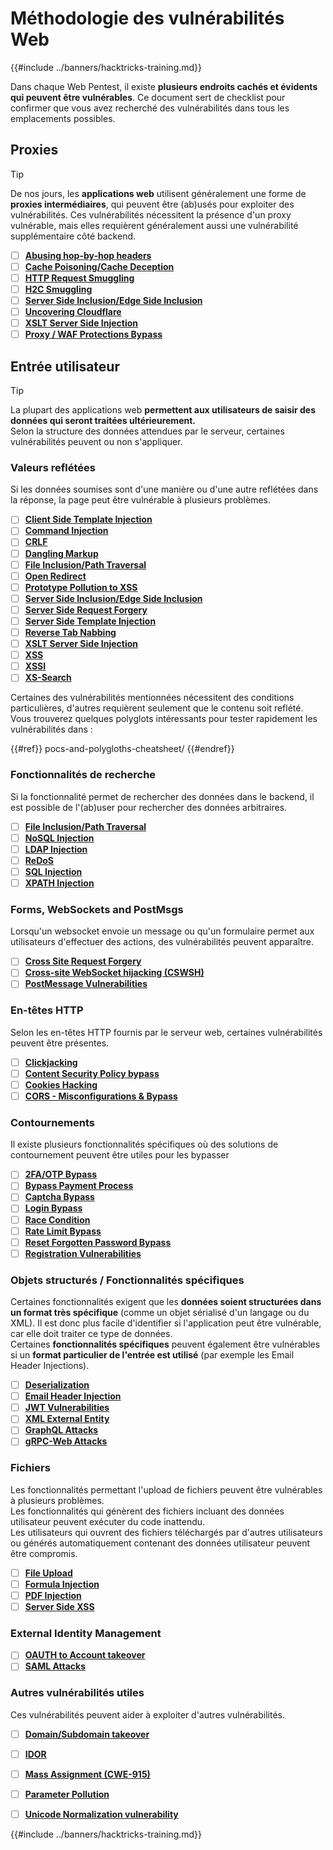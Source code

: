 # Méthodologie des vulnérabilités Web

{{#include ../banners/hacktricks-training.md}}


Dans chaque Web Pentest, il existe **plusieurs endroits cachés et évidents qui peuvent être vulnérables**. Ce document sert de checklist pour confirmer que vous avez recherché des vulnérabilités dans tous les emplacements possibles.

## Proxies

> [!TIP]
> De nos jours, les **applications web** utilisent généralement une forme de **proxies intermédiaires**, qui peuvent être (ab)usés pour exploiter des vulnérabilités. Ces vulnérabilités nécessitent la présence d'un proxy vulnérable, mais elles requièrent généralement aussi une vulnérabilité supplémentaire côté backend.

- [ ] [**Abusing hop-by-hop headers**](abusing-hop-by-hop-headers.md)
- [ ] [**Cache Poisoning/Cache Deception**](cache-deception/index.html)
- [ ] [**HTTP Request Smuggling**](http-request-smuggling/)
- [ ] [**H2C Smuggling**](h2c-smuggling.md)
- [ ] [**Server Side Inclusion/Edge Side Inclusion**](server-side-inclusion-edge-side-inclusion-injection.md)
- [ ] [**Uncovering Cloudflare**](../network-services-pentesting/pentesting-web/uncovering-cloudflare.md)
- [ ] [**XSLT Server Side Injection**](xslt-server-side-injection-extensible-stylesheet-language-transformations.md)
- [ ] [**Proxy / WAF Protections Bypass**](proxy-waf-protections-bypass.md)

## **Entrée utilisateur**

> [!TIP]
> La plupart des applications web **permettent aux utilisateurs de saisir des données qui seront traitées ultérieurement.**\
> Selon la structure des données attendues par le serveur, certaines vulnérabilités peuvent ou non s'appliquer.

### **Valeurs reflétées**

Si les données soumises sont d'une manière ou d'une autre reflétées dans la réponse, la page peut être vulnérable à plusieurs problèmes.

- [ ] [**Client Side Template Injection**](client-side-template-injection-csti.md)
- [ ] [**Command Injection**](command-injection.md)
- [ ] [**CRLF**](crlf-0d-0a.md)
- [ ] [**Dangling Markup**](dangling-markup-html-scriptless-injection/index.html)
- [ ] [**File Inclusion/Path Traversal**](file-inclusion/index.html)
- [ ] [**Open Redirect**](open-redirect.md)
- [ ] [**Prototype Pollution to XSS**](deserialization/nodejs-proto-prototype-pollution/index.html#client-side-prototype-pollution-to-xss)
- [ ] [**Server Side Inclusion/Edge Side Inclusion**](server-side-inclusion-edge-side-inclusion-injection.md)
- [ ] [**Server Side Request Forgery**](ssrf-server-side-request-forgery/index.html)
- [ ] [**Server Side Template Injection**](ssti-server-side-template-injection/index.html)
- [ ] [**Reverse Tab Nabbing**](reverse-tab-nabbing.md)
- [ ] [**XSLT Server Side Injection**](xslt-server-side-injection-extensible-stylesheet-language-transformations.md)
- [ ] [**XSS**](xss-cross-site-scripting/index.html)
- [ ] [**XSSI**](xssi-cross-site-script-inclusion.md)
- [ ] [**XS-Search**](xs-search/index.html)

Certaines des vulnérabilités mentionnées nécessitent des conditions particulières, d'autres requièrent seulement que le contenu soit reflété. Vous trouverez quelques polyglots intéressants pour tester rapidement les vulnérabilités dans :


{{#ref}}
pocs-and-polygloths-cheatsheet/
{{#endref}}

### **Fonctionnalités de recherche**

Si la fonctionnalité permet de rechercher des données dans le backend, il est possible de l'(ab)user pour rechercher des données arbitraires.

- [ ] [**File Inclusion/Path Traversal**](file-inclusion/index.html)
- [ ] [**NoSQL Injection**](nosql-injection.md)
- [ ] [**LDAP Injection**](ldap-injection.md)
- [ ] [**ReDoS**](regular-expression-denial-of-service-redos.md)
- [ ] [**SQL Injection**](sql-injection/index.html)
- [ ] [**XPATH Injection**](xpath-injection.md)

### **Forms, WebSockets and PostMsgs**

Lorsqu'un websocket envoie un message ou qu'un formulaire permet aux utilisateurs d'effectuer des actions, des vulnérabilités peuvent apparaître.

- [ ] [**Cross Site Request Forgery**](csrf-cross-site-request-forgery.md)
- [ ] [**Cross-site WebSocket hijacking (CSWSH)**](websocket-attacks.md)
- [ ] [**PostMessage Vulnerabilities**](postmessage-vulnerabilities/index.html)

### **En-têtes HTTP**

Selon les en-têtes HTTP fournis par le serveur web, certaines vulnérabilités peuvent être présentes.

- [ ] [**Clickjacking**](clickjacking.md)
- [ ] [**Content Security Policy bypass**](content-security-policy-csp-bypass/index.html)
- [ ] [**Cookies Hacking**](hacking-with-cookies/index.html)
- [ ] [**CORS - Misconfigurations & Bypass**](cors-bypass.md)

### **Contournements**

Il existe plusieurs fonctionnalités spécifiques où des solutions de contournement peuvent être utiles pour les bypasser

- [ ] [**2FA/OTP Bypass**](2fa-bypass.md)
- [ ] [**Bypass Payment Process**](bypass-payment-process.md)
- [ ] [**Captcha Bypass**](captcha-bypass.md)
- [ ] [**Login Bypass**](login-bypass/index.html)
- [ ] [**Race Condition**](race-condition.md)
- [ ] [**Rate Limit Bypass**](rate-limit-bypass.md)
- [ ] [**Reset Forgotten Password Bypass**](reset-password.md)
- [ ] [**Registration Vulnerabilities**](registration-vulnerabilities.md)

### **Objets structurés / Fonctionnalités spécifiques**

Certaines fonctionnalités exigent que les **données soient structurées dans un format très spécifique** (comme un objet sérialisé d'un langage ou du XML). Il est donc plus facile d'identifier si l'application peut être vulnérable, car elle doit traiter ce type de données.\
Certaines **fonctionnalités spécifiques** peuvent également être vulnérables si un **format particulier de l'entrée est utilisé** (par exemple les Email Header Injections).

- [ ] [**Deserialization**](deserialization/index.html)
- [ ] [**Email Header Injection**](email-injections.md)
- [ ] [**JWT Vulnerabilities**](hacking-jwt-json-web-tokens.md)
- [ ] [**XML External Entity**](xxe-xee-xml-external-entity.md)
- [ ] [**GraphQL Attacks**](../network-services-pentesting/pentesting-web/graphql.md)
- [ ] [**gRPC-Web Attacks**](grpc-web-pentest.md)

### Fichiers

Les fonctionnalités permettant l'upload de fichiers peuvent être vulnérables à plusieurs problèmes.\
Les fonctionnalités qui génèrent des fichiers incluant des données utilisateur peuvent exécuter du code inattendu.\
Les utilisateurs qui ouvrent des fichiers téléchargés par d'autres utilisateurs ou générés automatiquement contenant des données utilisateur peuvent être compromis.

- [ ] [**File Upload**](file-upload/index.html)
- [ ] [**Formula Injection**](formula-csv-doc-latex-ghostscript-injection.md)
- [ ] [**PDF Injection**](xss-cross-site-scripting/pdf-injection.md)
- [ ] [**Server Side XSS**](xss-cross-site-scripting/server-side-xss-dynamic-pdf.md)

### **External Identity Management**

- [ ] [**OAUTH to Account takeover**](oauth-to-account-takeover.md)
- [ ] [**SAML Attacks**](saml-attacks/index.html)

### **Autres vulnérabilités utiles**

Ces vulnérabilités peuvent aider à exploiter d'autres vulnérabilités.

- [ ] [**Domain/Subdomain takeover**](domain-subdomain-takeover.md)
- [ ] [**IDOR**](idor.md)
- [ ] [**Mass Assignment (CWE-915)**](mass-assignment-cwe-915.md)
- [ ] [**Parameter Pollution**](parameter-pollution.md)
- [ ] [**Unicode Normalization vulnerability**](unicode-injection/index.html)


{{#include ../banners/hacktricks-training.md}}
